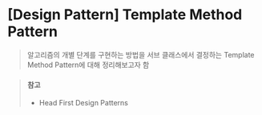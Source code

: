 # [Design Pattern] Template Method Pattern
> 알고리즘의 개별 단계를 구현하는 방법을 서브 클래스에서 결정하는 Template Method Pattern에 대해 정리해보고자 함















> #### 참고
> * Head First Design Patterns
